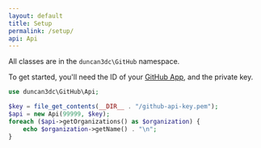 ```yaml
---
layout: default
title: Setup
permalink: /setup/
api: Api
---
```


All classes are in the `duncan3dc\GitHub` namespace.  

To get started, you'll need the ID of your [GitHub App](https://github.com/settings/apps), and the private key.  

~~~php
use duncan3dc\GitHub\Api;

$key = file_get_contents(__DIR__ . "/github-api-key.pem");
$api = new Api(99999, $key);
foreach ($api->getOrganizations() as $organization) {
    echo $organization->getName() . "\n";
}
~~~


